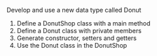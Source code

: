 Develop and use a new data type called Donut

1. Define a DonutShop class with a main method
1. Define a Donut class with private members
2. Generate constructor, setters and getters
3. Use the Donut class in the DonutShop
